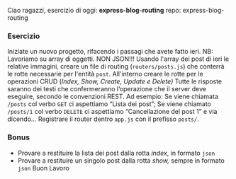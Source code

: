 Ciao ragazzi,
esercizio di oggi: **express-blog-routing**
repo: express-blog-routing

### Esercizio
Iniziate un nuovo progetto, rifacendo i passagi che avete fatto ieri.
NB: Lavoriamo su array di oggetti. NON JSON!!!
Usando l'array dei post di ieri le relative immagini, creare un file di routing (`routers/posts.js`) che conterrà le rotte necessarie per l'entità `post`.
All'interno creare le rotte per le operazioni CRUD (*Index, Show, Create, Update e Delete)*
Tutte le risposte saranno dei testi che confermeranno l’operazione che il server deve eseguire, secondo le convenzioni REST.
Ad esempio:
Se viene chiamata `/posts` col verbo `GET` ci aspettiamo “Lista dei post”;
Se viene chiamato `/posts/1` col verbo `DELETE` ci aspettiamo “Cancellazione del post 1”
e via dicendo…
Registrare il router dentro `app.js` con il prefisso `posts/`.

### Bonus
- Provare a restituire la lista dei post dalla rotta *index*, in formato `json`
- Provare a restituire un singolo post dalla rotta *show,* sempre in formato `json`
Buon Lavoro